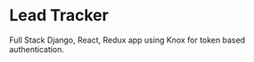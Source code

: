 <h1>Lead Tracker</h2>

<p>Full Stack Django, React, Redux app using Knox for token based authentication.</p>

